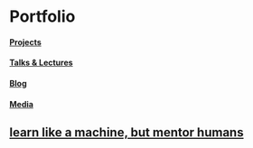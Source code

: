 # Portfolio

<!-- #### _a descendant of scholars unlearning the falsehoods of education_ -->
<!--  >  [draft] role | context (_era_)
>  
>     projects
>- generated value
>- milestones
>- catalysts
>talks and lectures

>influence
democracy
womens reproductive rights
-->
<!--<span style="color:#647473">
</span>
 #C0C0C0 silver
{: style="color: #C0C0C0; opacity: 0.80;" }
{: .blue #blue-h}
#808080 grey
-->
#### [Projects](https://github.com/deeesolis/portfolio)  
#### [Talks & Lectures](https://youtu.be/uOIEtUFA4Qs?si=60HbTNTApkvmZFm-)  
#### [Blog](https://deeesolis.github.io/)  
#### [Media](https://deeesolis.github.io/media/)
## [learn like a machine, but mentor humans](about)